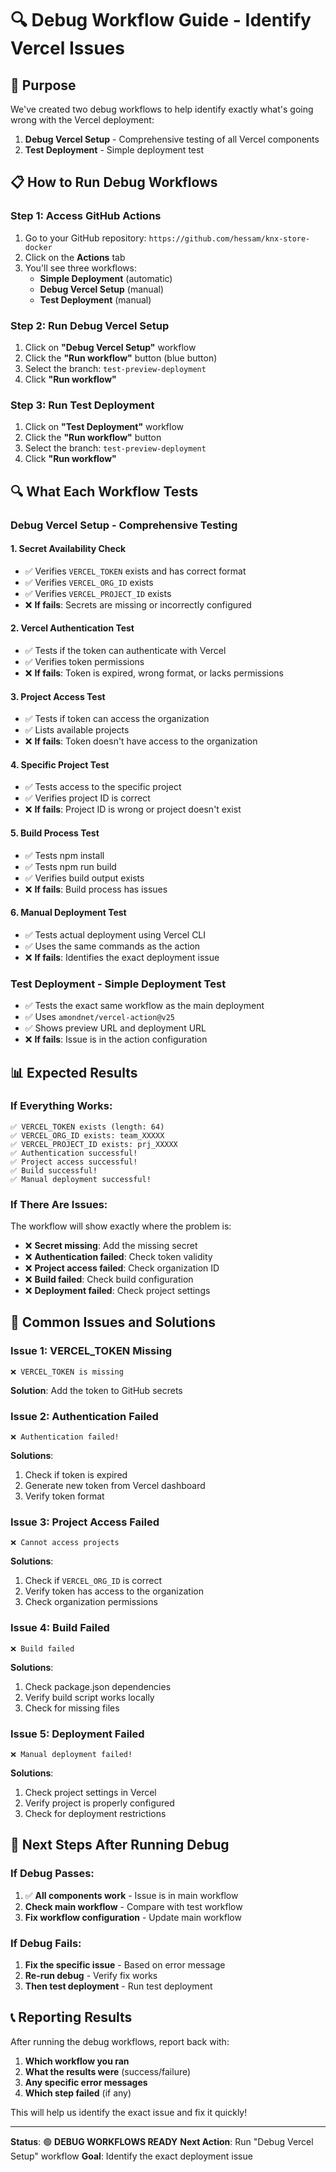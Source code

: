 # 🔍 Debug Workflow Guide - Identify Vercel Issues

## 🎯 Purpose

We've created two debug workflows to help identify exactly what's going wrong with the Vercel deployment:

1. **Debug Vercel Setup** - Comprehensive testing of all Vercel components
2. **Test Deployment** - Simple deployment test

## 📋 How to Run Debug Workflows

### **Step 1: Access GitHub Actions**

1. Go to your GitHub repository: `https://github.com/hessam/knx-store-docker`
2. Click on the **Actions** tab
3. You'll see three workflows:
   - **Simple Deployment** (automatic)
   - **Debug Vercel Setup** (manual)
   - **Test Deployment** (manual)

### **Step 2: Run Debug Vercel Setup**

1. Click on **"Debug Vercel Setup"** workflow
2. Click the **"Run workflow"** button (blue button)
3. Select the branch: `test-preview-deployment`
4. Click **"Run workflow"**

### **Step 3: Run Test Deployment**

1. Click on **"Test Deployment"** workflow
2. Click the **"Run workflow"** button
3. Select the branch: `test-preview-deployment`
4. Click **"Run workflow"**

## 🔍 What Each Workflow Tests

### **Debug Vercel Setup** - Comprehensive Testing

#### **1. Secret Availability Check**
- ✅ Verifies `VERCEL_TOKEN` exists and has correct format
- ✅ Verifies `VERCEL_ORG_ID` exists
- ✅ Verifies `VERCEL_PROJECT_ID` exists
- ❌ **If fails**: Secrets are missing or incorrectly configured

#### **2. Vercel Authentication Test**
- ✅ Tests if the token can authenticate with Vercel
- ✅ Verifies token permissions
- ❌ **If fails**: Token is expired, wrong format, or lacks permissions

#### **3. Project Access Test**
- ✅ Tests if token can access the organization
- ✅ Lists available projects
- ❌ **If fails**: Token doesn't have access to the organization

#### **4. Specific Project Test**
- ✅ Tests access to the specific project
- ✅ Verifies project ID is correct
- ❌ **If fails**: Project ID is wrong or project doesn't exist

#### **5. Build Process Test**
- ✅ Tests npm install
- ✅ Tests npm run build
- ✅ Verifies build output exists
- ❌ **If fails**: Build process has issues

#### **6. Manual Deployment Test**
- ✅ Tests actual deployment using Vercel CLI
- ✅ Uses the same commands as the action
- ❌ **If fails**: Identifies the exact deployment issue

### **Test Deployment** - Simple Deployment Test

- ✅ Tests the exact same workflow as the main deployment
- ✅ Uses `amondnet/vercel-action@v25`
- ✅ Shows preview URL and deployment URL
- ❌ **If fails**: Issue is in the action configuration

## 📊 Expected Results

### **If Everything Works:**
```
✅ VERCEL_TOKEN exists (length: 64)
✅ VERCEL_ORG_ID exists: team_XXXXX
✅ VERCEL_PROJECT_ID exists: prj_XXXXX
✅ Authentication successful!
✅ Project access successful!
✅ Build successful!
✅ Manual deployment successful!
```

### **If There Are Issues:**
The workflow will show exactly where the problem is:
- ❌ **Secret missing**: Add the missing secret
- ❌ **Authentication failed**: Check token validity
- ❌ **Project access failed**: Check organization ID
- ❌ **Build failed**: Check build configuration
- ❌ **Deployment failed**: Check project settings

## 🚨 Common Issues and Solutions

### **Issue 1: VERCEL_TOKEN Missing**
```
❌ VERCEL_TOKEN is missing
```
**Solution**: Add the token to GitHub secrets

### **Issue 2: Authentication Failed**
```
❌ Authentication failed!
```
**Solutions**:
1. Check if token is expired
2. Generate new token from Vercel dashboard
3. Verify token format

### **Issue 3: Project Access Failed**
```
❌ Cannot access projects
```
**Solutions**:
1. Check if `VERCEL_ORG_ID` is correct
2. Verify token has access to the organization
3. Check organization permissions

### **Issue 4: Build Failed**
```
❌ Build failed
```
**Solutions**:
1. Check package.json dependencies
2. Verify build script works locally
3. Check for missing files

### **Issue 5: Deployment Failed**
```
❌ Manual deployment failed!
```
**Solutions**:
1. Check project settings in Vercel
2. Verify project is properly configured
3. Check for deployment restrictions

## 🎯 Next Steps After Running Debug

### **If Debug Passes:**
1. ✅ **All components work** - Issue is in main workflow
2. **Check main workflow** - Compare with test workflow
3. **Fix workflow configuration** - Update main workflow

### **If Debug Fails:**
1. **Fix the specific issue** - Based on error message
2. **Re-run debug** - Verify fix works
3. **Then test deployment** - Run test deployment

## 📞 Reporting Results

After running the debug workflows, report back with:

1. **Which workflow you ran**
2. **What the results were** (success/failure)
3. **Any specific error messages**
4. **Which step failed** (if any)

This will help us identify the exact issue and fix it quickly!

---

**Status**: 🟢 **DEBUG WORKFLOWS READY**
**Next Action**: Run "Debug Vercel Setup" workflow
**Goal**: Identify the exact deployment issue 